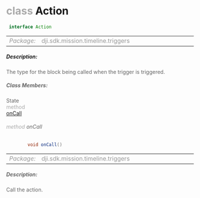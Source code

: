 <div class="article"><h1 ><font color="#AAA">class </font>Action</h1></div>

~~~java
 interface Action 
~~~

<html><table class="table-supportedby"><tr valign="top"><td width=15%><font color="#999"><i>Package:</i></td><td width=85%><font color="#999">dji.sdk.mission.timeline.triggers</td></tr></table></html>



##### Description:



<font color="#666">The type for the block being called when the trigger is triggered.



##### Class Members:

<div class="api-row" id="djimissiontrigger_djimissiontriggeractioncallback"><div class="api-col left">State</div><div class="api-col middle" style="color:#AAA">method</div><div class="api-col right"><a class="trigger" href="#djimissiontrigger_djimissiontriggeractioncallback_inline">onCall</a></div></div><div class="inline-doc" id="djimissiontrigger_djimissiontriggeractioncallback_inline"

><div class="article"><h6 ><font color="#AAA">method </font>onCall</h6></div>

~~~java
        void onCall()
~~~

<html><table class="table-supportedby"><tr valign="top"><td width=15%><font color="#999"><i>Package:</i></td><td width=85%><font color="#999">dji.sdk.mission.timeline.triggers</td></tr></table></html>



##### Description:



<font color="#666">Call the action.

</div>



